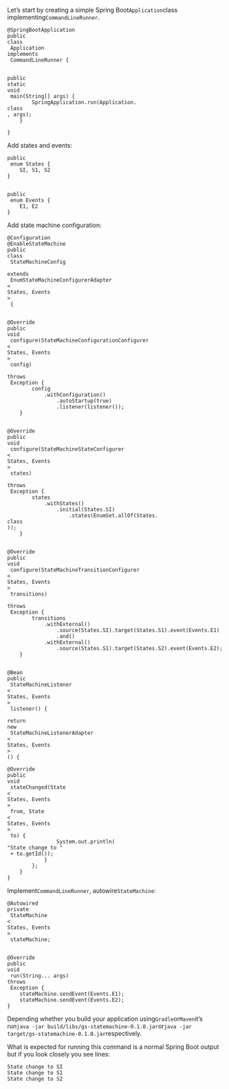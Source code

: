 Let’s start by creating a simple Spring Boot`Application`class implementing`CommandLineRunner`.

```
@SpringBootApplication
public
class
 Application 
implements
 CommandLineRunner {

    
public
static
void
 main(String[] args) {
        SpringApplication.run(Application.
class
, args);
    }

}
```

Add states and events:

```
public
 enum States {
    SI, S1, S2
}


public
 enum Events {
    E1, E2
}
```

Add state machine configuration:

```
@Configuration
@EnableStateMachine
public
class
 StateMachineConfig
        
extends
 EnumStateMachineConfigurerAdapter
<
States, Events
>
 {

    
@Override
public
void
 configure(StateMachineConfigurationConfigurer
<
States, Events
>
 config)
            
throws
 Exception {
        config
            .withConfiguration()
                .autoStartup(true)
                .listener(listener());
    }

    
@Override
public
void
 configure(StateMachineStateConfigurer
<
States, Events
>
 states)
            
throws
 Exception {
        states
            .withStates()
                .initial(States.SI)
                    .states(EnumSet.allOf(States.
class
));
    }

    
@Override
public
void
 configure(StateMachineTransitionConfigurer
<
States, Events
>
 transitions)
            
throws
 Exception {
        transitions
            .withExternal()
                .source(States.SI).target(States.S1).event(Events.E1)
                .and()
            .withExternal()
                .source(States.S1).target(States.S2).event(Events.E2);
    }

    
@Bean
public
 StateMachineListener
<
States, Events
>
 listener() {
        
return
new
 StateMachineListenerAdapter
<
States, Events
>
() {
            
@Override
public
void
 stateChanged(State
<
States, Events
>
 from, State
<
States, Events
>
 to) {
                System.out.println(
"State change to "
 + to.getId());
            }
        };
    }
}
```

Implement`CommandLineRunner`, autowire`StateMachine`:

```
@Autowired
private
 StateMachine
<
States, Events
>
 stateMachine;


@Override
public
void
 run(String... args) 
throws
 Exception {
    stateMachine.sendEvent(Events.E1);
    stateMachine.sendEvent(Events.E2);
}
```

Depending whether you build your application using`Gradle`or`Maven`it’s run`java -jar build/libs/gs-statemachine-0.1.0.jar`or`java -jar target/gs-statemachine-0.1.0.jar`respectively.

What is expected for running this command is a normal Spring Boot output but if you look closely you see lines:

```
State change to SI
State change to S1
State change to S2
```



